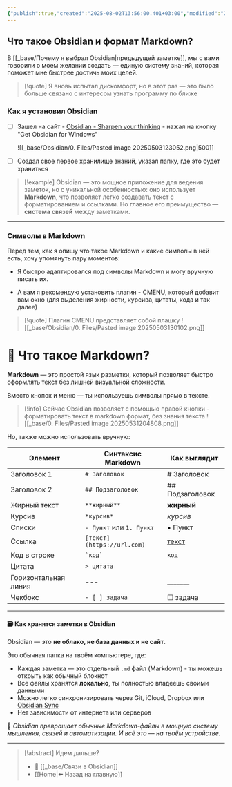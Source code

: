 ```yaml
---
{"publish":true,"created":"2025-08-02T13:56:00.401+03:00","modified":"2025-08-02T13:56:00.411+03:00","cssclasses":""}
---
```


## Что такое Obsidian и формат Markdown?

В [[_base/Почему я выбрал Obsidian\|предыдущей заметке]], мы с вами говорили о моем желании создать — единую систему знаний, которая поможет мне быстрее достичь моих целей.

>[!quote] Я вновь испытал дискомфорт, но в этот раз — это было больше связано с интересом узнать программу по ближе

### Как я установил Obsidian

- [ ] Зашел на сайт - [Obsidian - Sharpen your thinking](https://obsidian.md) - нажал на кнопку "Get Obsidian for Windows"

	![[_base/Obsidian/0. Files/Pasted image 20250503123052.png|500]]

- [ ] Создал свое первое хранилище знаний, указал папку, где это будет храниться

>[!example]  Obsidian 
>— это мощное приложение для ведения заметок, но с уникальной особенностью: оно использует **Markdown**, что позволяет легко создавать текст с форматированием и ссылками. Но главное его преимущество — **система связей** между заметками.


---
### Символы в Markdown

Перед тем, как я опишу что такое Markdown и какие символы в ней есть, хочу упомянуть пару моментов:

-  Я быстро адаптировался под символы Markdown и могу вручную писать их.

- А вам я рекомендую установить плагин - CMENU, который добавит вам окно (для выделения жирности, курсива, цитаты, кода и так далее)

>[!quote] Плагин CMENU представляет собой плашку
>![[_base/Obsidian/0. Files/Pasted image 20250503130102.png]]


# 📄 Что такое Markdown?

**Markdown** — это простой язык разметки, который позволяет быстро оформлять текст без лишней визуальной сложности.  

Вместо кнопок и меню — ты используешь символы прямо в тексте.

>[!info] Сейчас Obsidian позволяет с помощью правой кнопки - форматировать текст в markdown формат, без знания текста
>![[_base/0. Files/Pasted image 20250531204808.png]]

Но, также можно использовать вручную:

| Элемент              | Синтаксис Markdown         | Как выглядит             |
| -------------------- | -------------------------- | ------------------------ |
| Заголовок 1          | `# Заголовок`              | # Заголовок              |
| Заголовок 2          | `## Подзаголовок`          | ## Подзаголовок          |
| Жирный текст         | `**жирный**`               | **жирный**               |
| Курсив               | `*курсив*`                 | *курсив*                 |
| Списки               | `- Пункт` или `1. Пункт`   | • Пункт                  |
| Ссылка               | `[текст](https://url.com)` | [текст](https://url.com) |
| Код в строке         | `` `код` ``                | `код`                    |
| Цитата               | `> цитата`                 |                          |
| Горизонтальная линия | ---                        | _______                  |
| Чекбокс              | `- [ ] задача`             | ☐ задача                 |

---
#### 🗃 Как хранятся заметки в Obsidian

Obsidian — это **не облако, не база данных и не сайт**. 

Это обычная папка на твоём компьютере, где:

- Каждая заметка — это отдельный `.md` файл (Markdown) - ты можешь открыть как обычный блокнот
- Все файлы хранятся **локально**, ты полностью владеешь своими данными
- Можно легко синхронизировать через Git, iCloud, Dropbox или [Obsidian Sync](https://obsidian.md/sync)
- Нет зависимости от интернета или серверов


📌 *Obsidian превращает обычные Markdown-файлы в мощную систему мышления, связей и автоматизации. И всё это — на твоём устройстве.*

---

> [!abstract] Идем дальше?
> - 🧠 [[_base/Связи в Obsidian]]
> - [[Home\|⬅️ Назад на главную]]